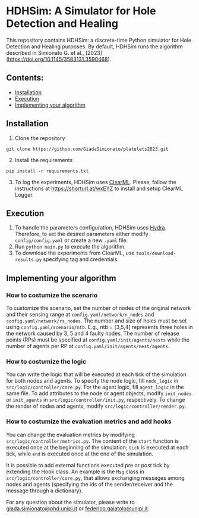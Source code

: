 # HDHSim: A Simulator for Hole Detection and Healing 

This repository contains HDHSim: a discrete-time Python simulator for Hole Detection and Healing purposes.
By default, HDHSim runs the algorithm described in Simionato G. et al., [2023] (https://doi.org/10.1145/3583131.3590468).

## Contents:

- [Installation](#installation)
- [Execution](#execution)
- [Implementing your algorithm](#implementing-your-algorithm)


## Installation
1. Clone the repository
```
git clone https://github.com/GiadaSimionato/platelets2023.git
```
2. Install the requirements
```
pip install -r requirements.txt
```
3. To log the experiments, HDHSim uses [ClearML](https://clear.ml/). Please, follow the instructions at https://shorturl.at/wxEYZ to install and setup ClearML Logger.


## Execution

1. To handle the parameters configuration, HDHSim uses [Hydra](https://github.com/facebookresearch/hydra). Therefore, to set the desired parameters either modify `config/config.yaml` or create a new `.yaml` file.
2. Run `python main.py` to execute the algorithm.
3. To download the experiments from ClearML, use `tools/download-results.py` specifying tag and credentials.


## Implementing your algorithm

### How to costumize the scenario

To customize the scenario, set the number of nodes of the original network and their sensing range at `config.yaml/network/n_nodes` and `config.yaml/network/rs_nodes`. The number and size of holes must be set using `config.yaml/scenario/ntb`. E.g., ntb = [3,5,4] represents three holes in the network caused by 3, 5 and 4 faulty nodes.
The number of release points (RPs) must be specified at `config.yaml/init/agents/nests` while the number of agents per RP at `config.yaml/init/agents/nest/agents`.

### How to costumize the logic

You can write the logic that will be executed at each tick of the simulation for both nodes and agents.
To specify the node logic, fill `node_logic` in `src/logic/controller/core.py`. For the agent logic, fill `agent_logic` in the same file.
To add attributes to the node or agent objects, modify `init_nodes` or `init_agents` in `src/logic/controller/init.py`, respectively.
To change the render of nodes and agents, modify `src/logic/controller/render.py`.

### How to costumize the evaluation metrics and add hooks

You can change the evaluation metrics by modifying `src/logic/controller/metrics.py`. The content of the `start` function is executed once at the beginning of the simulation; `tick` is executed at each tick, while `end` is executed once at the end of the simulation.

It is possible to add external functions executed pre or post tick by extending the Hook class. An example is the `Msg` class in `src/logic/controller/core.py`, that allows exchanging messages among nodes and agents (specifying the ids of the sender/receiver and the message through a dictionary). 


For any question about the simulator, please write to giada.simionato@phd.unipi.it or federico.galatolo@unipi.it.
